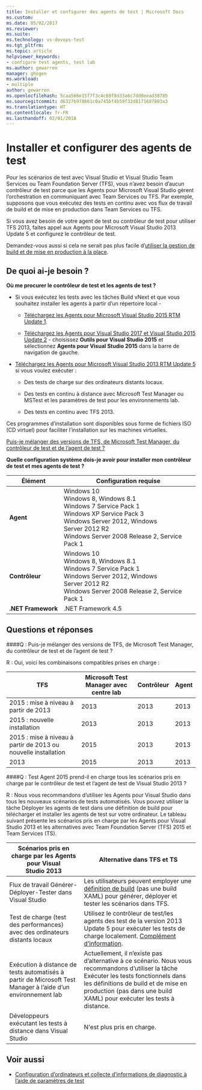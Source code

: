 ```yaml
---
title: Installer et configurer des agents de test | Microsoft Docs
ms.custom: 
ms.date: 05/02/2017
ms.reviewer: 
ms.suite: 
ms.technology: vs-devops-test
ms.tgt_pltfrm: 
ms.topic: article
helpviewer_keywords:
- configure test agents, test lab
ms.author: gewarren
manager: ghogen
ms.workload:
- multiple
author: gewarren
ms.openlocfilehash: 5caa566e15f7f3c4c69f8d33a6c7dd0eead38785
ms.sourcegitcommit: d6327b978661c0a745bf4b59f32d8171607803a3
ms.translationtype: HT
ms.contentlocale: fr-FR
ms.lasthandoff: 02/01/2018
---
```

# <a name="install-and-configure-test-agents"></a>Installer et configurer des agents de test

Pour les scénarios de test avec Visual Studio et Visual Studio Team Services ou Team Foundation Server (TFS), vous n’avez besoin d’aucun contrôleur de test parce que les Agents pour Microsoft Visual Studio gèrent l’orchestration en communiquant avec Team Services ou TFS. Par exemple, supposons que vous exécutez des tests en continu avec vos flux de travail de build et de mise en production dans Team Services ou TFS.

Si vous avez besoin de votre agent de test ou contrôleur de test pour utiliser TFS 2013, faites appel aux Agents pour Microsoft Visual Studio 2013 Update 5 et configurez le contrôleur de test.

Demandez-vous aussi si cela ne serait pas plus facile d’[utiliser la gestion de build et de mise en production à la place](use-build-or-rm-instead-of-lab-management.md).

## <a name="what-do-i-need"></a>De quoi ai-je besoin ?

**Où me procurer le contrôleur de test et les agents de test ?**

* Si vous exécutez les tests avec les tâches Build vNext et que vous souhaitez installer les agents à partir d’un répertoire local - 

  * [Téléchargez les Agents pour Microsoft Visual Studio 2015 RTM Update 1](http://go.microsoft.com/fwlink/p/?LinkId=619266). 

  * [Téléchargez les Agents pour Visual Studio 2017 et Visual Studio 2015 Update 2](https://www.visualstudio.com/downloads/download-visual-studio-vs) - choisissez **Outils pour Visual Studio 2015** et sélectionnez **Agents pour Visual Studio 2015** dans la barre de navigation de gauche.

* [Téléchargez les Agents pour Microsoft Visual Studio 2013 RTM Update 5](http://go.microsoft.com/fwlink/p/?LinkId=619264) si vous voulez exécuter :

  * Des tests de charge sur des ordinateurs distants locaux.

  * Des tests en continu à distance avec Microsoft Test Manager ou MSTest et les paramètres de test pour les environnements lab.

  * Des tests en continu avec TFS 2013.

Ces programmes d’installation sont disponibles sous forme de fichiers ISO (CD virtuel) pour faciliter l’installation sur les machines virtuelles. 

[Puis-je mélanger des versions de TFS, de Microsoft Test Manager, du contrôleur de test et de l’agent de test ?](#MixedVersions)

**Quelle configuration système dois-je avoir pour installer mon contrôleur de test et mes agents de test ?**

| Élément | Configuration requise |
| ---- | ------------ |
| **Agent** | Windows 10<br />Windows 8, Windows 8.1<br />Windows 7 Service Pack 1<br />Windows XP Service Pack 3<br />Windows Server 2012, Windows Server 2012 R2<br />Windows Server 2008 Release 2, Service Pack 1 |
| **Contrôleur** | Windows 10<br />Windows 8, Windows 8.1<br />Windows 7 Service Pack 1<br />Windows Server 2012, Windows Server 2012 R2<br />Windows Server 2008 Release 2, Service Pack 1 |
| **.NET Framework** | .NET Framework 4.5 |

## <a name="q--a"></a>Questions et réponses

<!-- BEGINSECTION class="m-qanda" -->

<a name="MixedVersions"></a>

####<a name="q-can-i-mix-versions-of-tfs-microsoft-test-manager-the-test-controller-and-test-agent"></a>Q : Puis-je mélanger des versions de TFS, de Microsoft Test Manager, du contrôleur de test et de l’agent de test ?

R : Oui, voici les combinaisons compatibles prises en charge :

| TFS | Microsoft Test Manager avec centre lab | Contrôleur | Agent |
| --- | -------------------------------------- | ---------- | ----- |
| 2015 : mise à niveau à partir de 2013 | 2013 | 2013 |2013 |
| 2015 : nouvelle installation | 2013 | 2013 | 2013 |
| 2015 : mise à niveau à partir de 2013 ou nouvelle installation | 2015 | 2013 | 2013 |
| 2013 | 2015 | 2013 | 2013 |

####<a name="q-will-the-test-agent-2015-support-all-the-scenarios-supported-by-test-controller-and-test-agent-of-visual-studio-2013"></a>Q : Test Agent 2015 prend-il en charge tous les scénarios pris en charge par le contrôleur de test et l’agent de test de Visual Studio 2013 ?

R : Nous vous recommandons d’utiliser les Agents pour Visual Studio dans tous les nouveaux scénarios de tests automatisés. Vous pouvez utiliser la tâche Déployer les agents de test dans une définition de build pour télécharger et installer les agents de test sur votre ordinateur.
Le tableau suivant présente les scénarios pris en charge par les Agents pour Visual Studio 2013 et les alternatives avec Team Foundation Server (TFS) 2015 et Team Services (TS).

| Scénarios pris en charge par les Agents pour Visual Studio 2013 | Alternative dans TFS et TS |
| --- | --- |
| Flux de travail Générer-Déployer-Tester dans Visual Studio | Les utilisateurs peuvent employer une [définition de build](https://www.visualstudio.com/team-services/continuous-integration/) (pas une build XAML) pour générer, déployer et tester les scénarios dans TFS. |
| Test de charge (test des performances) avec des ordinateurs distants locaux | Utilisez le contrôleur de test/les agents des test de la version 2013 Update 5 pour exécuter les tests de charge localement. [Complément d’information](https://msdn.microsoft.com/library/ff400223.aspx). |
| Exécution à distance de tests automatisés à partir de Microsoft Test Manager à l’aide d’un environnement lab | Actuellement, il n’existe pas d’alternative à ce scénario. Nous vous recommandons d’utiliser la tâche Exécuter les tests fonctionnels dans les définitions de build et de mise en production (pas dans une build XAML) pour exécuter les tests à distance. |
| Développeurs exécutant les tests à distance dans Visual Studio | N'est plus pris en charge. |

<!-- ENDSECTION -->

## <a name="see-also"></a>Voir aussi

* [Configuration d’ordinateurs et collecte d’informations de diagnostic à l’aide de paramètres de test](https://msdn.microsoft.com/library/dd286743%28v=vs.140%29.aspx)
